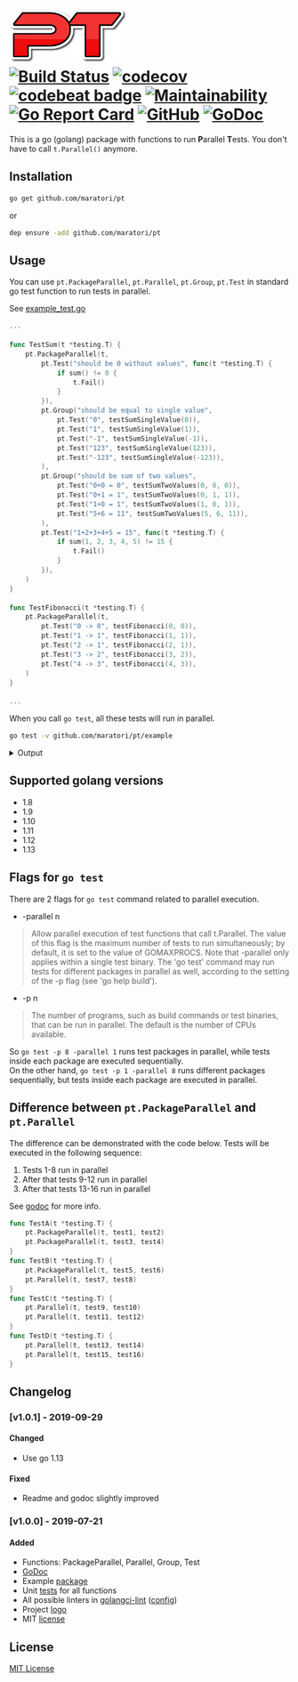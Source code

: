 # <img src="logo.png" height="100px" alt="Logo"> <br> [![Build Status](https://travis-ci.com/maratori/pt.svg?branch=master)](https://travis-ci.com/maratori/pt) [![codecov](https://codecov.io/gh/maratori/pt/branch/master/graph/badge.svg)](https://codecov.io/gh/maratori/pt) [![codebeat badge](https://codebeat.co/badges/60157255-e2dd-4819-a0c5-4ac164f57b88)](https://codebeat.co/projects/github-com-maratori-pt-master) [![Maintainability](https://api.codeclimate.com/v1/badges/0078c4d48b975f84c1c9/maintainability)](https://codeclimate.com/github/maratori/pt/maintainability) [![Go Report Card](https://goreportcard.com/badge/github.com/maratori/pt)](https://goreportcard.com/report/github.com/maratori/pt) [![GitHub](https://img.shields.io/github/license/maratori/pt.svg)](LICENSE) [![GoDoc](https://godoc.org/github.com/maratori/pt?status.svg)](http://godoc.org/github.com/maratori/pt)


This is a go (golang) package with functions to run **P**arallel **T**ests.
You don't have to call `t.Parallel()` anymore.


## Installation

```bash
go get github.com/maratori/pt
```
or
```bash
dep ensure -add github.com/maratori/pt
```


## Usage

You can use `pt.PackageParallel`, `pt.Parallel`, `pt.Group`, `pt.Test` in standard go test function to run tests in parallel.

See [example_test.go](example/example_test.go)

```go
...

func TestSum(t *testing.T) {
	pt.PackageParallel(t,
		pt.Test("should be 0 without values", func(t *testing.T) {
			if sum() != 0 {
				t.Fail()
			}
		}),
		pt.Group("should be equal to single value",
			pt.Test("0", testSumSingleValue(0)),
			pt.Test("1", testSumSingleValue(1)),
			pt.Test("-1", testSumSingleValue(-1)),
			pt.Test("123", testSumSingleValue(123)),
			pt.Test("-123", testSumSingleValue(-123)),
		),
		pt.Group("should be sum of two values",
			pt.Test("0+0 = 0", testSumTwoValues(0, 0, 0)),
			pt.Test("0+1 = 1", testSumTwoValues(0, 1, 1)),
			pt.Test("1+0 = 1", testSumTwoValues(1, 0, 1)),
			pt.Test("5+6 = 11", testSumTwoValues(5, 6, 11)),
		),
		pt.Test("1+2+3+4+5 = 15", func(t *testing.T) {
			if sum(1, 2, 3, 4, 5) != 15 {
				t.Fail()
			}
		}),
	)
}

func TestFibonacci(t *testing.T) {
	pt.PackageParallel(t,
		pt.Test("0 -> 0", testFibonacci(0, 0)),
		pt.Test("1 -> 1", testFibonacci(1, 1)),
		pt.Test("2 -> 1", testFibonacci(2, 1)),
		pt.Test("3 -> 2", testFibonacci(3, 2)),
		pt.Test("4 -> 3", testFibonacci(4, 3)),
	)
}

...
```

When you call `go test`, all these tests will run in parallel.

```bash
go test -v github.com/maratori/pt/example
```

<details><summary>Output</summary>

```
=== RUN   TestSum
=== PAUSE TestSum
=== RUN   TestFibonacci
=== PAUSE TestFibonacci
=== CONT  TestSum
=== CONT  TestFibonacci
=== RUN   TestFibonacci/0_->_0
=== RUN   TestSum/should_be_0_without_values
=== PAUSE TestFibonacci/0_->_0
=== RUN   TestFibonacci/1_->_1
=== PAUSE TestFibonacci/1_->_1
=== RUN   TestFibonacci/2_->_1
=== PAUSE TestFibonacci/2_->_1
=== RUN   TestFibonacci/3_->_2
=== PAUSE TestFibonacci/3_->_2
=== PAUSE TestSum/should_be_0_without_values
=== RUN   TestFibonacci/4_->_3
=== PAUSE TestFibonacci/4_->_3
=== RUN   TestSum/should_be_equal_to_single_value
=== CONT  TestFibonacci/2_->_1
=== PAUSE TestSum/should_be_equal_to_single_value
=== CONT  TestFibonacci/0_->_0
=== CONT  TestFibonacci/1_->_1
=== CONT  TestFibonacci/3_->_2
=== CONT  TestFibonacci/4_->_3
=== RUN   TestSum/should_be_sum_of_two_values
=== PAUSE TestSum/should_be_sum_of_two_values
=== RUN   TestSum/1+2+3+4+5_=_15
=== PAUSE TestSum/1+2+3+4+5_=_15
=== CONT  TestSum/should_be_0_without_values
=== CONT  TestSum/should_be_sum_of_two_values
=== RUN   TestSum/should_be_sum_of_two_values/0+0_=_0
=== PAUSE TestSum/should_be_sum_of_two_values/0+0_=_0
=== RUN   TestSum/should_be_sum_of_two_values/0+1_=_1
--- PASS: TestFibonacci (0.00s)
    --- PASS: TestFibonacci/0_->_0 (0.00s)
    --- PASS: TestFibonacci/2_->_1 (0.00s)
    --- PASS: TestFibonacci/1_->_1 (0.00s)
    --- PASS: TestFibonacci/3_->_2 (0.00s)
    --- PASS: TestFibonacci/4_->_3 (0.00s)
=== CONT  TestSum/1+2+3+4+5_=_15
=== CONT  TestSum/should_be_equal_to_single_value
=== RUN   TestSum/should_be_equal_to_single_value/0
=== PAUSE TestSum/should_be_sum_of_two_values/0+1_=_1
=== PAUSE TestSum/should_be_equal_to_single_value/0
=== RUN   TestSum/should_be_sum_of_two_values/1+0_=_1
=== RUN   TestSum/should_be_equal_to_single_value/1
=== PAUSE TestSum/should_be_sum_of_two_values/1+0_=_1
=== PAUSE TestSum/should_be_equal_to_single_value/1
=== RUN   TestSum/should_be_sum_of_two_values/5+6_=_11
=== PAUSE TestSum/should_be_sum_of_two_values/5+6_=_11
=== CONT  TestSum/should_be_sum_of_two_values/0+0_=_0
=== CONT  TestSum/should_be_sum_of_two_values/5+6_=_11
=== CONT  TestSum/should_be_sum_of_two_values/0+1_=_1
=== RUN   TestSum/should_be_equal_to_single_value/-1
=== CONT  TestSum/should_be_sum_of_two_values/1+0_=_1
=== PAUSE TestSum/should_be_equal_to_single_value/-1
=== RUN   TestSum/should_be_equal_to_single_value/123
=== PAUSE TestSum/should_be_equal_to_single_value/123
=== RUN   TestSum/should_be_equal_to_single_value/-123
=== PAUSE TestSum/should_be_equal_to_single_value/-123
=== CONT  TestSum/should_be_equal_to_single_value/0
=== CONT  TestSum/should_be_equal_to_single_value/-1
=== CONT  TestSum/should_be_equal_to_single_value/123
=== CONT  TestSum/should_be_equal_to_single_value/-123
=== CONT  TestSum/should_be_equal_to_single_value/1
--- PASS: TestSum (0.00s)
    --- PASS: TestSum/should_be_0_without_values (0.00s)
    --- PASS: TestSum/1+2+3+4+5_=_15 (0.00s)
    --- PASS: TestSum/should_be_sum_of_two_values (0.00s)
        --- PASS: TestSum/should_be_sum_of_two_values/0+0_=_0 (0.00s)
        --- PASS: TestSum/should_be_sum_of_two_values/0+1_=_1 (0.00s)
        --- PASS: TestSum/should_be_sum_of_two_values/5+6_=_11 (0.00s)
        --- PASS: TestSum/should_be_sum_of_two_values/1+0_=_1 (0.00s)
    --- PASS: TestSum/should_be_equal_to_single_value (0.00s)
        --- PASS: TestSum/should_be_equal_to_single_value/0 (0.00s)
        --- PASS: TestSum/should_be_equal_to_single_value/123 (0.00s)
        --- PASS: TestSum/should_be_equal_to_single_value/-1 (0.00s)
        --- PASS: TestSum/should_be_equal_to_single_value/-123 (0.00s)
        --- PASS: TestSum/should_be_equal_to_single_value/1 (0.00s)
PASS
ok      github.com/maratori/pt/example  0.006s
```
</details>

## Supported golang versions

* 1.8
* 1.9
* 1.10
* 1.11
* 1.12
* 1.13


## Flags for `go test`

There are 2 flags for `go test` command related to parallel execution.

* -parallel n
> Allow parallel execution of test functions that call t.Parallel.
> The value of this flag is the maximum number of tests to run
> simultaneously; by default, it is set to the value of GOMAXPROCS.
> Note that -parallel only applies within a single test binary.
> The 'go test' command may run tests for different packages
> in parallel as well, according to the setting of the -p flag
> (see 'go help build').

* -p n
> The number of programs, such as build commands or
> test binaries, that can be run in parallel.
> The default is the number of CPUs available.

So `go test -p 8 -parallel 1` runs test packages in parallel, while tests inside each package are executed sequentially.  
On the other hand, `go test -p 1 -parallel 8` runs different packages sequentially, but tests inside each package are executed in parallel.


## Difference between `pt.PackageParallel` and `pt.Parallel`

The difference can be demonstrated with the code below. Tests will be executed in the following sequence:
1. Tests 1-8 run in parallel
1. After that tests 9-12 run in parallel
1. After that tests 13-16 run in parallel

See [godoc](https://godoc.org/github.com/maratori/pt) for more info.  

```go
func TestA(t *testing.T) {
	pt.PackageParallel(t, test1, test2)
	pt.PackageParallel(t, test3, test4)
}
func TestB(t *testing.T) {
	pt.PackageParallel(t, test5, test6)
	pt.Parallel(t, test7, test8)
}
func TestC(t *testing.T) {
	pt.Parallel(t, test9, test10)
	pt.Parallel(t, test11, test12)
}
func TestD(t *testing.T) {
	pt.Parallel(t, test13, test14)
	pt.Parallel(t, test15, test16)
}
```

## Changelog

### [v1.0.1] - 2019-09-29

#### Changed
* Use go 1.13

#### Fixed
* Readme and godoc slightly improved

### [v1.0.0] - 2019-07-21

#### Added
* Functions: PackageParallel, Parallel, Group, Test
* [GoDoc](http://godoc.org/github.com/maratori/pt)
* Example [package](example)
* Unit [tests](pt_test.go) for all functions
* All possible linters in [golangci-lint](https://github.com/golangci/golangci-lint) ([config](.golangci.yml))
* Project [logo](logo.png)
* MIT [license](LICENSE)

## License

[MIT License](LICENSE)
